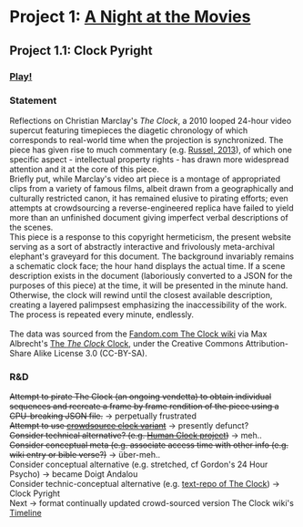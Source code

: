 # Project 1: [A Night at the Movies](https://github.com/ylliez/CART263/tree/main/projects/proj01_movieNight)

## Project 1.1: Clock Pyright

### [Play!](https://ylliez.github.io/CART263/projects/proj01_movieNight/proj01_clockPyright/)

### Statement
Reflections on Christian Marclay's *The Clock*, a 2010 looped 24-hour video supercut featuring timepieces the diagetic chronology of which corresponds to real-world time when the projection is synchronized. The piece has given rise to much commentary (e.g. [Russel, 2013](http://catherinerussell.ca/wp-content/uploads/2013/10/Russell-FW-54-2-Archival-Cinephilia-in-The-Clock.pdf)), of which one specific aspect - intellectual property rights - has drawn more widespread attention and it at the core of this piece.<br>
Briefly put, while Marclay's video art piece is a montage of appropriated clips from a variety of famous films, albeit drawn from a geographically and culturally restricted canon, it has remained elusive to pirating efforts; even attempts at crowdsourcing a reverse-engineered replica have failed to yield more than an unfinished document giving imperfect verbal descriptions of the scenes.<br>
This piece is a response to this copyright hermeticism, the present website serving as a sort of abstractly interactive and frivolously meta-archival elephant's graveyard for this document. The background invariably remains a schematic clock face; the hour hand displays the actual time. If a scene description exists in the document (laboriously converted to a JSON for the purposes of this piece) at the time, it will be presented in the minute hand. Otherwise, the clock will rewind until the closest available description, creating a layered palimpsest emphasizing the inaccessibility of the work. The process is repeated every minute, endlessly.<br><br>
The data was sourced from the [Fandom.com The Clock wiki](https://theclock.fandom.com/wiki/) via Max Albrecht's [The *The Clock* Clock](http://clockclock.ars.is/), under the Creative Commons Attribution-Share Alike License 3.0 (CC-BY-SA).

### R&D

~~Attempt to pirate The Clock (an ongoing vendetta) to obtain individual sequences and recreate a frame by frame rendition of the piece using a CPU-breaking JSON file.~~ -> perpetually frustrated<br>
~~Attempt to use [crowdsource clock variant](https://theclockmarclay.wikia.com/wiki/Crowdsourcing-The-Clock)~~ -> presently defunct?<br>
~~Consider technical alternative? (e.g. [Human Clock project](https://humanclock.com/))~~ -> meh..<br>
~~Consider conceptual meta (e.g. associate access time with other info (e.g. wiki entry or bible verse?)~~ -> über-meh..<br>
Consider conceptual alternative (e.g. stretched, cf Gordon's 24 Hour Psycho) -> became Doigt Andalou<br>
Consider technic-conceptual alternative (e.g. [text-repo of The Clock](http://clockclock.ars.is/)) -> Clock Pyright<br>
Next -> format continually updated crowd-sourced version The Clock wiki's [Timeline](https://theclock.fandom.com/wiki/Timeline)
